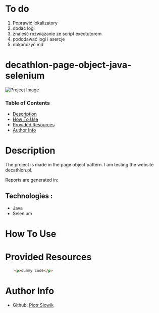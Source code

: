 # To do
1. Poprawić lokalizatory
2. dodać logi
3. znaleść rozwiązanie ze script exectutorem
4. pododawać logi i asercje
5. dokończyć md

# decathlon-page-object-java-selenium


![Project Image](project-image-url)


### Table of Contents


- [Description](#description)
- [How To Use](#how-to-use)
- [Provided Resources](#provided-resources)
- [Author Info](#author-info)


# Description
The project is made in the page object pattern. I am testing the website decathlon.pl.



Reports are generated in:

## Technologies :
- Java
- Selenium

# How To Use



# Provided Resources

```html
    <p>dummy code</p>
```




# Author Info

- Github: [Piotr Slowik](https://github.com/piotrslowik89)